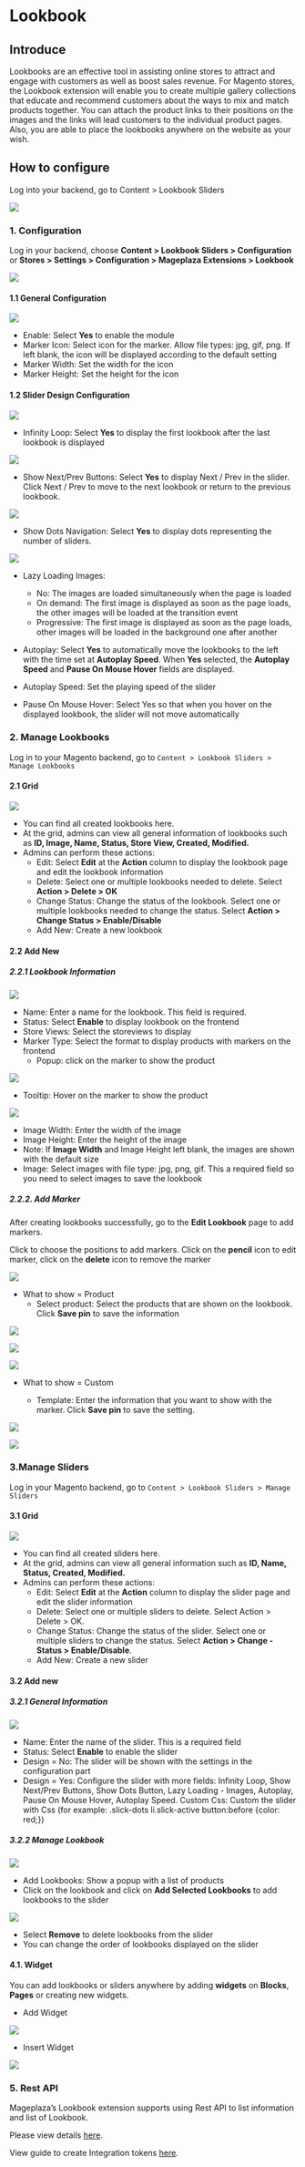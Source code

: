 # Lookbook

## Introduce 
Lookbooks are an effective tool in assisting online stores to attract and engage with customers as well as boost sales revenue. For Magento stores, the Lookbook extension will enable you to create multiple gallery collections that educate and recommend customers about the ways to mix and match products together. You can attach the product links to their positions on the images and the links will lead customers to the individual product pages. Also, you are able to place the lookbooks anywhere on the website as your wish. 

## How to configure 

Log into your backend, go to Content > Lookbook Sliders

![](https://i.imgur.com/8JVwbYl.png)

### 1. Configuration 

Log in your backend, choose **Content > Lookbook Sliders > Configuration** or **Stores > Settings > Configuration > Mageplaza Extensions > Lookbook**

![](https://i.imgur.com/dYhUBLh.png)

#### 1.1 General Configuration

![](https://i.imgur.com/zHaDNe3.png)

- Enable: Select **Yes** to enable the module 
- Marker Icon: Select icon for the marker. Allow file types: jpg, gif, png. If left blank, the icon will be displayed according to the default setting
- Marker Width: Set the width for the icon
- Marker Height: Set the height for the icon
  
#### 1.2 Slider Design Configuration

![](https://i.imgur.com/up1bEYb.png)

- Infinity Loop: Select **Yes** to display the first lookbook after the last lookbook is displayed

![](https://i.imgur.com/WDNAeH3.gif)

- Show Next/Prev Buttons: Select **Yes** to display Next / Prev in the slider. Click Next / Prev to move to the next lookbook or return to the previous lookbook.

![](https://i.imgur.com/veI3PQg.gif)

- Show Dots Navigation: Select **Yes** to display dots representing the number of sliders.

![](https://i.imgur.com/WDNAeH3.gif)

- Lazy Loading Images: 

  - No: The images are loaded simultaneously when the page is loaded
  - On demand: The first image is displayed as soon as the page loads, the other images will be loaded at the transition event
  - Progressive: The first image is displayed as soon as the page loads, other images will be loaded in the background one after another

- Autoplay: Select **Yes** to automatically move the lookbooks to the left with the time set at **Autoplay Speed**. When **Yes** selected, the **Autoplay Speed** and **Pause On Mouse Hover** fields are displayed.
- Autoplay Speed: Set the playing speed of the slider 
- Pause On Mouse Hover: Select Yes so that when you hover on the displayed lookbook, the slider will not move automatically

### 2. Manage Lookbooks

Log in to your Magento backend, go to `Content > Lookbook Sliders > Manage Lookbooks`

#### 2.1 Grid

![](https://i.imgur.com/9eAEeJ4.png)

- You can find all created lookbooks here. 
- At the grid, admins can view all general information of lookbooks such as **ID, Image, Name, Status, Store View, Created, Modified.**
- Admins can perform these actions: 
  - Edit: Select **Edit** at the **Action** column to display the lookbook page and edit the lookbook information 
  - Delete: Select one or multiple lookbooks needed to delete. Select **Action > Delete > OK** 
  - Change Status: Change the status of the lookbook. Select one or multiple lookbooks needed to change the status. Select **Action > Change Status > Enable/Disable**
  - Add New: Create a new lookbook 

#### 2.2 Add New

##### 2.2.1 Lookbook Information

![](https://i.imgur.com/uzCym49.png)

- Name: Enter a name for the lookbook. This field is required. 
- Status: Select **Enable** to display lookbook on the frontend  
- Store Views: Select the storeviews to display 
- Marker Type: Select the format to display products with markers on the frontend
  - Popup: click on the marker to show the product

![](https://i.imgur.com/DmUdzdZ.png)

  - Tooltip: Hover on the marker to show the product 

![](https://i.imgur.com/uqs8n4D.png)

- Image Width: Enter the width of the image
- Image Height: Enter the height of the image 
- Note: If **Image Width** and Image Height left blank, the images are shown with the default size  
- Image: Select images with file type: jpg, png, gif. This a required field so you need to select images to save the lookbook 

##### 2.2.2. Add Marker

After creating lookbooks successfully, go to the **Edit Lookbook** page to add markers.

Click to choose the positions to add markers. Click on the **pencil** icon to edit marker, click on the **delete** icon to remove the marker  

![](https://i.imgur.com/tr7v5qV.png)

- What to show = Product
  - Select product: Select the products that are shown on the lookbook. Click **Save pin** to save the information

![](https://i.imgur.com/7PCeG0K.png)

![](https://i.imgur.com/c8Bmdyj.png)

![](https://i.imgur.com/LubfRbj.png)

- What to show = Custom

  - Template: Enter the information that you want to show with the marker. Click **Save pin** to save the setting. 

![](https://i.imgur.com/K4iQtrI.png)

![](https://i.imgur.com/OAzRgXG.png)

### 3.Manage Sliders

Log in your Magento backend, go to `Content > Lookbook Sliders > Manage Sliders`

#### 3.1 Grid

![](https://i.imgur.com/VqVB4lV.png)

- You can find all created sliders here. 
- At the grid, admins can view all general information such as **ID, Name, Status, Created, Modified.**
- Admins can perform these actions: 
  - Edit: Select **Edit** at the **Action** column to display the slider page and edit the slider information
  - Delete: Select one or multiple sliders to delete. Select Action > Delete > OK.
  - Change Status: Change the status of the slider. Select one or multiple sliders to change the status. Select **Action > Change   - Status > Enable/Disable**.
  - Add New: Create a new slider

#### 3.2 Add new

##### 3.2.1 General Information

![](https://i.imgur.com/VEIUWvi.png)

- Name: Enter the name of the slider. This is a required field 
- Status: Select **Enable** to enable the slider  
- Design = No: The slider will be shown with the settings in the configuration part 
- Design = Yes: Configure the slider with more fields: Infinity Loop, Show Next/Prev Buttons, Show Dots Button, Lazy Loading - Images, Autoplay, Pause On Mouse Hover, Autoplay Speed. 
Custom Css: Custom the slider with Css (for example: .slick-dots li.slick-active button:before {color: red;})

##### 3.2.2 Manage Lookbook

![](https://i.imgur.com/MhXOrwG.png)

- Add Lookbooks: Show a popup with a list of products 
- Click on the lookbook and click on **Add Selected Lookbooks** to add lookbooks to the slider 

![](https://i.imgur.com/w5bmV5F.png)

- Select **Remove** to delete lookbooks from the slider 
- You can change the order of lookbooks displayed on the slider

#### 4.1. Widget

You can add lookbooks or sliders anywhere by adding **widgets** on **Blocks**, **Pages** or creating new widgets. 
  
- Add Widget

![](https://i.imgur.com/3nFRffB.gif)

- Insert Widget

![](https://i.imgur.com/3nFRffB.gif)

### 5. Rest API

Mageplaza’s Lookbook extension supports using Rest API to list information and list of Lookbook.

Please view details [here](https://documenter.getpostman.com/view/10589000/UVz1NXxW). 

View guide to create Integration tokens [here](https://devdocs.magento.com/guides/v2.3/get-started/authentication/gs-authentication-token.html).
